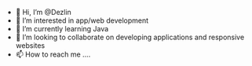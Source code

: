 - 👋 Hi, I’m @Dezlin
- 👀 I’m interested in app/web development
- 🌱 I’m currently learning Java
- 💞️ I’m looking to collaborate on developing applications and responsive websites
- 📫 How to reach me ....

<!---
webtech011/webtech011 is a ✨ special ✨ repository because its `README.md` (this file) appears on your GitHub profile.
You can click the Preview link to take a look at your changes.
--->
